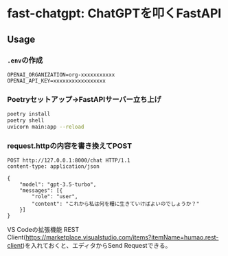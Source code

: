 # fast-chatgpt: ChatGPTを叩くFastAPI

## Usage

### `.env`の作成

```txt:.env
OPENAI_ORGANIZATION=org-xxxxxxxxxxx
OPENAI_API_KEY=xxxxxxxxxxxxxxxxx

```

### Poetryセットアップ→FastAPIサーバー立ち上げ

```bash
poetry install
poetry shell
uvicorn main:app --reload
```

### request.httpの内容を書き換えてPOST

```http
POST http://127.0.0.1:8000/chat HTTP/1.1
content-type: application/json

{
    "model": "gpt-3.5-turbo",
    "messages": [{
        "role": "user",
        "content": "これから私は何を糧に生きていけばよいのでしょうか？"
    }]
}
```

VS Codeの拡張機能 REST Client(https://marketplace.visualstudio.com/items?itemName=humao.rest-client)を入れておくと、エディタからSend Requestできる。
